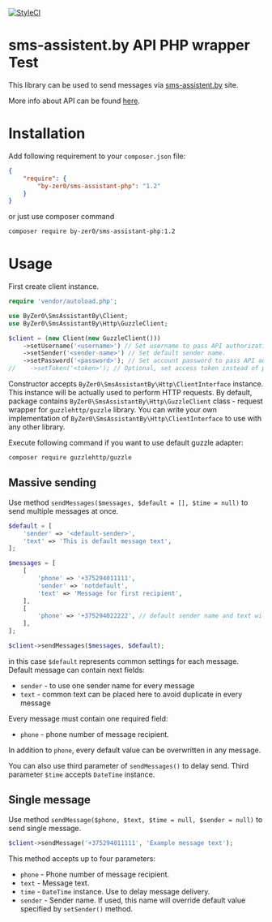 [![StyleCI](https://styleci.io/repos/69090570/shield?style=flat)](https://styleci.io/repos/69090570)

# sms-assistent.by API PHP wrapper Test

This library can be used to send messages via [sms-assistent.by](http://sms-assistent.by) site.

More info about API can be found [here](http://help.sms-assistent.by/sms-rassyilka/rassylka-po-api/).

# Installation

Add following requirement to your `composer.json` file:

```json
{
    "require": {
        "by-zer0/sms-assistant-php": "1.2"
    }
}
```

or just use composer command

```bash
composer require by-zer0/sms-assistant-php:1.2
```

# Usage

First create client instance.

```php
require 'vendor/autoload.php';

use ByZer0\SmsAssistantBy\Client;
use ByZer0\SmsAssistantBy\Http\GuzzleClient;

$client = (new Client(new GuzzleClient()))
    ->setUsername('<username>') // Set username to pass API authorization.
    ->setSender('<sender-name>') // Set default sender name.
    ->setPassword('<password>'); // Set account password to pass API authorization.
//    ->setToken('<token>'); // Optional, set access token instead of password.
```

Constructor accepts `ByZer0\SmsAssistantBy\Http\ClientInterface` instance. This instance will be actually used to perform HTTP requests. By default, package contains `ByZer0\SmsAssistantBy\Http\GuzzleClient` class - request wrapper for `guzzlehttp/guzzle` library. You can write your own implementation of `ByZer0\SmsAssistantBy\Http\ClientInterface` to use with any other library.

Execute following command if you want to use default guzzle adapter:

```bash
composer require guzzlehttp/guzzle
```

## Massive sending

Use method `sendMessages($messages, $default = [], $time = null)` to send multiple messages at once.

```php
$default = [
    'sender' => '<default-sender>',
    'text' => 'This is default message text',
];

$messages = [
    [
        'phone' => '+375294011111',
        'sender' => 'notdefault',
        'text' => 'Message for first recipient',
    ],
    [
        'phone' => '+375294022222', // default sender name and text will be used
    ],
];

$client->sendMessages($messages, $default);
```

in this case `$default` represents common settings for each message. Default message can contain next fields:

* `sender` - to use one sender name for every message
* `text` - common text can be placed here to avoid duplicate in every message

Every message must contain one required field:

* `phone` - phone number of message recipient.

In addition to `phone`, every default value can be overwritten in any message.

You can also use third parameter of `sendMessages()` to delay send. Third parameter `$time` accepts `DateTime` instance.

## Single message

Use method `sendMessage($phone, $text, $time = null, $sender = null)` to send single message.

```php
$client->sendMessage('+375294011111', 'Example message text');
```

This method accepts up to four parameters:

- `phone` - Phone number of message recipient.
- `text` - Message text.
- `time` - `DateTime` instance. Use to delay message delivery.
- `sender` - Sender name. If used, this name will override default value specified by `setSender()` method.
